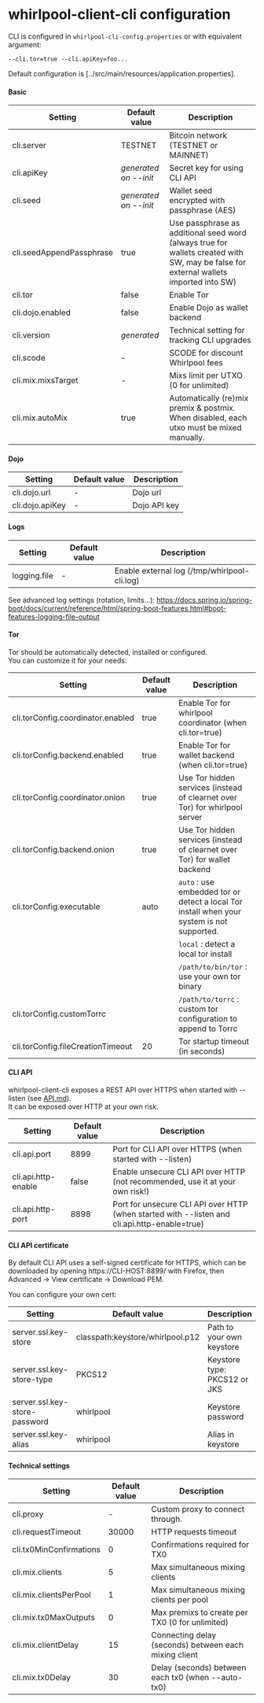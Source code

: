 # whirlpool-client-cli configuration

CLI is configured in `whirlpool-cli-config.properties` or with equivalent argument:
```
--cli.tor=true --cli.apiKey=foo...
```
Default configuration is [../src/main/resources/application.properties].  


#### Basic
| Setting | Default value | Description |
| ----------- | ----------- | ----------- |
| cli.server | TESTNET | Bitcoin network (TESTNET or MAINNET) |
| cli.apiKey | *generated on --init* | Secret key for using CLI API |
| cli.seed | *generated on --init* | Wallet seed encrypted with passphrase (AES) |
| cli.seedAppendPassphrase | true | Use passphrase as additional seed word (always true for wallets created with SW, may be false for external wallets imported into SW) |
| cli.tor | false | Enable Tor |
| cli.dojo.enabled | false | Enable Dojo as wallet backend |
| cli.version | *generated* | Technical setting for tracking CLI upgrades |
| cli.scode | - | SCODE for discount Whirlpool fees |
| cli.mix.mixsTarget | - | Mixs limit per UTXO (0 for unlimited) |
| cli.mix.autoMix | true | Automatically (re)mix premix & postmix. When disabled, each utxo must be mixed manually. |


#### Dojo

| Setting | Default value | Description |
| ----------- | ----------- | ----------- |
| cli.dojo.url | - | Dojo url |
| cli.dojo.apiKey | - | Dojo API key |


#### Logs

| Setting | Default value | Description |
| ----------- | ----------- | ----------- |
| logging.file | - | Enable external log (/tmp/whirlpool-cli.log) |

See advanced log settings (rotation, limits...):
https://docs.spring.io/spring-boot/docs/current/reference/html/spring-boot-features.html#boot-features-logging-file-output


#### Tor

Tor should be automatically detected, installed or configured.  
You can customize it for your needs:

| Setting | Default value | Description |
| ----------- | ----------- | ----------- |
| cli.torConfig.coordinator.enabled | true | Enable Tor for whirlpool coordinator (when cli.tor=true) |
| cli.torConfig.backend.enabled | true | Enable Tor for wallet backend (when cli.tor=true) |
| cli.torConfig.coordinator.onion | true | Use Tor hidden services (instead of clearnet over Tor) for whirlpool server |
| cli.torConfig.backend.onion | true | Use Tor hidden services (instead of clearnet over Tor) for wallet backend |
| cli.torConfig.executable | auto | `auto` : use embedded tor or detect a local Tor install when your system is not supported. |
|  |  | `local` : detect a local tor install|
|  |  | `/path/to/bin/tor` : use your own tor binary|
| cli.torConfig.customTorrc |  | `/path/to/torrc` : custom tor configuration to append to Torrc|
| cli.torConfig.fileCreationTimeout | 20 | Tor startup timeout (in seconds)|


#### CLI API
whirlpool-client-cli exposes a REST API over HTTPS when started with --listen (see [API.md](API.md)).  
It can be exposed over HTTP at your own risk.

| Setting | Default value | Description |
| ----------- | ----------- | ----------- |
| cli.api.port | 8899 | Port for CLI API over HTTPS (when started with --listen) |
| cli.api.http-enable | false | Enable unsecure CLI API over HTTP (not recommended, use it at your own risk!) |
| cli.api.http-port | 8898 | Port for unsecure CLI API over HTTP (when started with --listen and cli.api.http-enable=true) |


#### CLI API certificate
By default CLI API uses a self-signed certificate for HTTPS, which can be downloaded by opening https://CLI-HOST:8899/ with Firefox, then Advanced -> View certificate -> Download PEM.

You can configure your own cert:

| Setting | Default value | Description |
| ----------- | ----------- | ----------- |
| server.ssl.key-store | classpath:keystore/whirlpool.p12 | Path to your own keystore |
| server.ssl.key-store-type | PKCS12 | Keystore type: PKCS12 or JKS |
| server.ssl.key-store-password | whirlpool | Keystore password |
| server.ssl.key-alias | whirlpool | Alias in keystore |


#### Technical settings
| Setting | Default value | Description |
| ----------- | ----------- | ----------- |
| cli.proxy | - | Custom proxy to connect through. |
| cli.requestTimeout | 30000 | HTTP requests timeout |
| cli.tx0MinConfirmations | 0 | Confirmations required for TX0 |
| cli.mix.clients | 5 | Max simultaneous mixing clients |
| cli.mix.clientsPerPool | 1 | Max simultaneous mixing clients per pool |
| cli.mix.tx0MaxOutputs | 0 | Max premixs to create per TX0 (0 for unlimited) |
| cli.mix.clientDelay | 15 | Connecting delay (seconds) between each mixing client |
| cli.mix.tx0Delay | 30 | Delay (seconds) between each tx0 (when --auto-tx0) |
